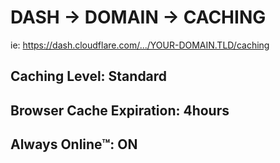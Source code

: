 # DASH -> DOMAIN -> CACHING

ie: https://dash.cloudflare.com/.../YOUR-DOMAIN.TLD/caching

## Caching Level: Standard

## Browser Cache Expiration: 4hours

## Always Online™: ON
